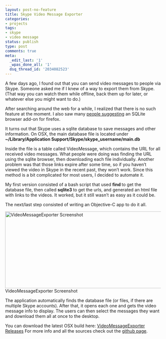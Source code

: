 ```yaml
---
layout: post-no-feature
title: Skype Video Message Exporter
categories:
- projects
tags:
- skype
- video message
status: publish
type: post
comments: true
meta:
  _edit_last: '1'
  _wpas_done_all: '1'
  dsq_thread_id: '2034082523'
---
```

A few days ago, I found out that you can send video messages to people via Skype. Someone asked me if I knew of a way to export them from Skype. (That way you can watch them while offline, back them up for later, or whatever else you might want to do.)

After searching around the web for a while, I realized that there is no such feature at the moment. I also saw many <a href="http://community.skype.com/t5/Windows-desktop-client/Save-a-received-Video-Message/td-p/1716649">people suggesting</a> an SQLite browser add-on for firefox.

It turns out that Skype uses a sqlite database to save messages and other information. On OSX, the main database file is located under <strong>~/Library/Application Support/Skype/skype_username/main.db</strong>

Inside the file is a table called VideoMessage, which contains the URL for all received video messages. What people were doing was finding the URL using the sqlite browser, then downloading each file individually. Another problem was that those links expire after some time, so if you haven’t viewed the video in Skype in the recent past, they won’t work. Since this method is a bit complicated for most users, I decided to automate it.

My first version consisted of a bash script that used <b>find </b>to get the database file, then called <b>sqlite3 </b>to get the urls, and generated an html file with links to the videos. It worked, but it still wasn’t as easy as it could be.

The next/last step consisted of writing an Objective-C app to do it all.

<a href="http://alvarop.com/wp-content/uploads/2013/12/Screen-Shot-2013-12-07-at-4.28.34-PM.png"><img class="size-large wp-image-411 " title="VideoMessageExporter Screenshot" alt="VideoMessageExporter Screenshot" src="http://alvarop.com/wp-content/uploads/2013/12/Screen-Shot-2013-12-07-at-4.28.34-PM-640x249.png" width="640" height="249" /></a> VideoMessageExporter Screenshot

The application automatically finds the database file (or files, if there are multiple Skype accounts). After that, it opens each one and gets the video message info to display. The users can then select the messages they want and download them all at once to the desktop.

You can download the latest OSX build here: <a href="https://github.com/alvarop/VideoMessageExporter/releases">VideoMessageExporter Releases</a>
For more info and all the sources check out the <a href="https://github.com/alvarop/VideoMessageExporter">github page</a>.
